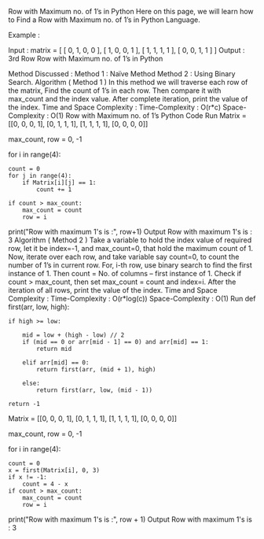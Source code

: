 Row with Maximum no. of 1’s in Python
Here on this page, we will learn how to Find a Row with Maximum no. of 1’s in Python Language.

Example :

Input :  matrix  =  [ [ 0, 1, 0, 0 ],
                                 [ 1, 0, 0, 1 ],
                                 [ 1, 1, 1, 1 ],
                                 [ 0, 0, 1, 1 ] ]
Output :  3rd Row
Row with Maximum no. of 1’s in Python

Method Discussed :
Method 1 : Naïve Method
Method 2 : Using Binary Search.
Algorithm ( Method 1 )
In this method we will traverse each row of the matrix,
Find the count of 1’s in each row.
Then compare it with max_count and the index value.
After complete iteration, print the value of the index.
Time and Space Complexity :
Time-Complexity : O(r*c)
Space-Complexity : O(1)
Row with Maximum no. of 1’s
Python Code
Run
Matrix = [[0, 0, 0, 1],
          [0, 1, 1, 1],
          [1, 1, 1, 1],
          [0, 0, 0, 0]]

max_count, row = 0, -1

for i in range(4):

    count = 0
    for j in range(4):
        if Matrix[i][j] == 1:
            count += 1

    if count > max_count:
        max_count = count
        row = i

print("Row with maximum 1's is :", row+1)
Output
Row with maximum 1's is : 3
Algorithm ( Method 2 )
Take a variable to hold the index value of required row, let it be index=-1, and max_count=0, that hold the maximum count of 1.
Now, iterate over each row, and take variable say count=0, to count the number of 1’s in current row.
For, i-th row, use binary search to find the first instance of 1.
Then count = No. of columns – first instance of 1.
Check if count > max_count, then set max_count = count and index=i.
After the iteration of all rows, print the value of the index.
Time and Space Complexity :
Time-Complexity : O(r*log(c))
Space-Complexity : O(1)
Run
def first(arr, low, high):
    
    if high >= low:
        
        mid = low + (high - low) // 2
        if (mid == 0 or arr[mid - 1] == 0) and arr[mid] == 1:
            return mid

        elif arr[mid] == 0:
            return first(arr, (mid + 1), high)

        else:
            return first(arr, low, (mid - 1))

    return -1


Matrix = [[0, 0, 0, 1],
          [0, 1, 1, 1],
          [1, 1, 1, 1],
          [0, 0, 0, 0]]

max_count, row = 0, -1

for i in range(4):

    count = 0
    x = first(Matrix[i], 0, 3)
    if x != -1:
        count = 4 - x
    if count > max_count:
        max_count = count
        row = i

print("Row with maximum 1's is :", row + 1)
Output
Row with maximum 1's is : 3
